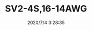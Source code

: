 ﻿---
layout: post 
title: SV2-4S,16-14AWG
tags: SV
categories: wire-cable
overview: SV2-4S,16-14AWG
part_number: SV2-4S
thumb_img: static/202007/434-thumb-20200704112913.jpg
small_img: static/202007/434-20200704112913.jpg
date: 2020/7/4 3:28:35
---



